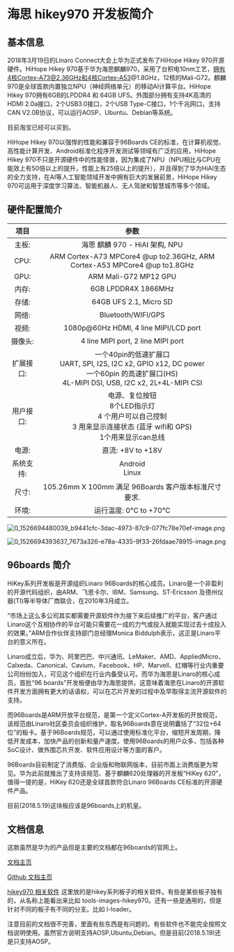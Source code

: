 # 海思 hikey970 开发板简介<br>
## 基本信息

2018年3月19日的Linaro Connect大会上华为正式发布了HiHope Hikey 970开源硬件。HiHope Hikey 970基于华为海思麒麟970，采用了台积电10nm工艺，拥有4核Cortex-A73@2.36GHz和4核Cortex-A53@1.8GHz，12核的Mali-G72。麒麟970是全球首款内置独立NPU（神经网络单元）的移动AI计算平台。HiHope Hikey 970拥有6GB的LPDDR4 和 64GB UFS。外围部分拥有支持4K高清的HDMI 2.0a接口，2个USB3.0接口，2个USB Type-C接口，1个千兆网口，支持CAN V2.0B协议，可以运行AOSP、Ubuntu、Debian等系统。

目前淘宝已经可以买到。

HiHope Hikey 970以强悍的性能和兼容于96Boards CE的标准，在计算机视觉、高性能计算开发、Android标准化程序开发测试等领域有广泛的应用，HiHope Hikey 970不只是开源硬件中的性能怪兽，因为集成了NPU（NPU相比与CPU在能效上有50倍以上的提升，性能上有25倍以上的提升），并且得到了华为HiAI生态的全力支持，在AI等人工智能领域开发中拥有巨大的发展前景，HiHope Hikey 970可运用于深度学习算法、智能机器人、无人驾驶和智慧城市等多个领域。


## 硬件配置简介

|项目|参数|
|:--:|:--:|
|主板:|	海思 麒麟 970 - HiAI 架构,  NPU|
|CPU:|	ARM Cortex-A73 MPCore4 @up to2.36GHz, ARM Cortex-A53 MPCore4 @up to1.8GHz|
|GPU:|	ARM Mali-G72 MP12 GPU|
|内存:|	6GB LPDDR4X 1866MHz|
|存储:|	64GB UFS 2.1, Micro SD|
|网络:|	Bluetooth/WIFI/GPS|
|视频:|	1080p@60Hz HDMI, 4 line MIPI/LCD port|
|摄像头:|	4 line MIPI port, 2 line MIPI port|
|扩展接口:|	一个40pin的低速扩展口 <br> UART, SPI, I2S, I2C x2, GPIO x12, DC power <br>一个60pin 的高速扩展口(HS)  <br> 4L-MIPI DSI, USB, I2C x2, 2L+4L-MIPI CSI|
|用户接口:|	电源、复位按钮 <br> 8个LED指示灯 <br> 4 个用户可以自己控制 <br> 3 用来显示连接状态 (蓝牙 wifi和 GPS) <br> 1个用来显示can总线 <br> |
|电源:|	直流: +8V to +18V|
|系统支持:|	Android <br> Linux|
|尺寸:|	105.26mm X 100mm 满足 96Boards 客户版本标准尺寸要求.|
|环境:|	运行温度: 0°C to +70°C|

![0_1526694480039_b9441cfc-3dac-4973-87c9-077fc78e70ef-image.png](http://community.bwbot.org/assets/uploads/files/1526694480420-b9441cfc-3dac-4973-87c9-077fc78e70ef-image.png) 

![0_1526694393637_7673a326-e78a-4335-9f33-26fdaae78915-image.png](http://community.bwbot.org/assets/uploads/files/1526694394154-7673a326-e78a-4335-9f33-26fdaae78915-image.png) 

## 96boards 简介

HiKey系列开发板是开源组织Linaro 96Boards的核心成员。Linaro是一个非盈利的开源代码组织，由ARM、飞思卡尔、IBM、Samsung、ST-Ericsson 及德州仪器(TI)等半导体厂商联合，在2010年3月成立。

“市场上这么多公司其实都需要开源软件作为接下来后续推广的平台，客户通过Linaro这个互相协作的平台可能只需要花一成的力气或投入就能实现过去十成投入的效果。”ARM合作伙伴支持部门总经理Monica Biddulph表示，这正是Linaro平台的意义所在。

Linaro成立后，华为、阿里巴巴、中兴通讯、LeMaker、AMD、AppliedMicro、Calxeda、Canonical、Cavium、Facebook、HP、Marvell、红帽等行业内重要公司纷纷加入，可见这个组织在行业内备受认可。而华为海思是Linaro的核心成员，首批“96 boards”开发板便由华为海思提供，这意味着海思在Linaro的开源软件开发方面拥有更大的话语权，可以在芯片开发的过程中及早取得主流开源软件的支持。

而96Boards是ARM开放平台规范，是第一个定义Cortex-A开发板的开放规范，该规范由Linaro社区委员会组织维护，取名96Boards意在说明囊括了“32位+64位”的板卡。基于96Boards规范，可以通过使用标准化平台，缩短开发周期，降低开发成本，加快产品的创新和量产速度。使用96Boards的用户众多，包括各种SoC设计、做外围芯片开发、软件应用设计等方面的客户。

96Boards目前制定了消费版、企业版和物联网版本，目前市面上消费版更为常见。华为此前就推出了支持该规范、基于麒麟620处理器的开发板“HiKey 620”，值得一提的是，HiKey 620还是全球首款符合Linaro 96Boards CE标准的开源硬件产品。

目前(2018.5.19)这块板应该是96boards上的机皇。

## 文档信息

这款虽然是华为的产品但是主要的文档都在96boards的官网上。

[文档主页](https://www.96boards.org/documentation/consumer/hikey970/)

[Github 文档主页](https://github.com/96boards/documentation/tree/master/consumer/hikey970)

[hikey970 相关软件](https://github.com/96boards-hikey) 这里放的是hikey系列板子的相关软件。有些是某些板子独有的，从名称上能看出来比如 tools-images-hikey970。还有一些是通用的，但是针对不同的板子有不同的分支。比如 l-loader。

注意目前的文档很不完善，里面有些东西是有问题的。有些软件也不能完全按照文档说明使用。虽然官方说明支持AOSP,Ubuntu,Debian。但是目前(2018.5.19)还是只支持AOSP。
